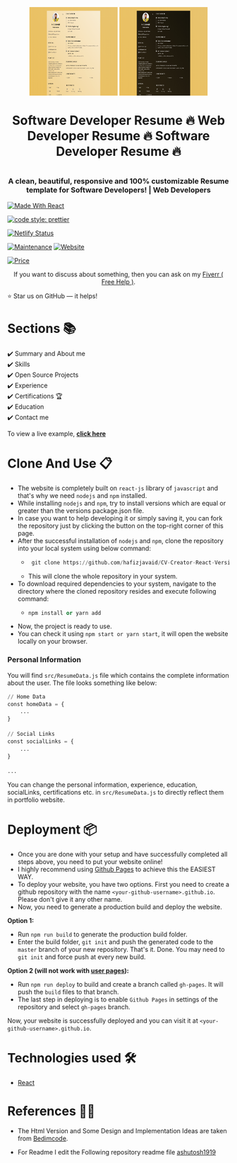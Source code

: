 <p align="center"> 
    <img src="./src/assets/light-demo.png" align="center" width="200" height="200"></img>
    <img src="./src/assets/dark-demo.png" align="center"  width="200" height="200"></img>
</p>

<h1 align="center"> Software Developer Resume 🔥 Web Developer Resume 🔥 Software Developer Resume 🔥<h1> 
<h3 align="center"> A clean, beautiful, responsive and 100% customizable Resume <br /> template for Software Developers! | Web Developers</h3>

<p align="center">
 
  <a href="https://reactjs.org/"><img alt="Made With React" src="https://img.shields.io/badge/made%20with-react-61DAFB?style=flat-square" /></a>
 
  <a href="https://github.com/prettier/prettier"><img alt="code style: prettier" src="https://img.shields.io/badge/code_style-prettier-ff69b4.svg?style=flat-square?style=flat-square" /></a>

<a href="https://app.netlify.com/sites/ashutosh1919portfolio/deploys"><img alt="Netlify Status" src="https://api.netlify.com/api/v1/badges/abf59f82-3251-4040-b24c-949b86691642/deploy-status?style=flat-square" /></a>

<a href="https://github.com/ashutosh1919/masterPortfolio/commits/master"><img alt="Maintenance" src="https://img.shields.io/badge/maintained-yes-green.svg?style=flat-square" /></a>
<a href="http://badges.mit-license.org/"><img alt="Website" src="https://img.shields.io/badge/website-up-yellow?style=flat-square" /></a>

<a href="https://img.shields.io/badge/price-free-ff69b4"><img alt="Price" src="https://img.shields.io/badge/price-free-ff69b4?style=flat-square" /></a>

</p>
<p align="center">If you want to discuss about something, then you can ask on my <a href="https://www.fiverr.com/codeaddictor">Fiverr ( Free Help )</a>.</p>

:star: Star us on GitHub — it helps!

# Sections 📚

✔️ Summary and About me\
✔️ Skills \
✔️ Open Source Projects\
✔️ Experience\
✔️ Certifications 🏆\
✔️ Education\
✔️ Contact me

To view a live example, **[click here](https://cv-creator-react.netlify.app/)**

# Clone And Use 📋

- The website is completely built on `react-js` library of `javascript` and that's why we need `nodejs` and `npm` installed.
- While installing `nodejs` and `npm`, try to install versions which are equal or greater than the versions package.json file.
- In case you want to help developing it or simply saving it, you can fork the repository just by clicking the button on the top-right corner of this page.
- After the successful installation of `nodejs` and `npm`, clone the repository into your local system using below command:
  - ```python
     git clone https://github.com/hafizjavaid/CV-Creator-React-Version
    ```
  - This will clone the whole repository in your system.
- To download required dependencies to your system, navigate to the directory where the cloned repository resides and execute following command:
  - ```python
    npm install or yarn add
    ```
- Now, the project is ready to use.
- You can check it using `npm start or yarn start`, it will open the website locally on your browser.

### Personal Information

You will find `src/ResumeData.js` file which contains the complete information about the user. The file looks something like below:

```python
// Home Data
const homeData = {
    ...
}

// Social Links
const socialLinks = {
    ...
}

...
```

You can change the personal information, experience, education, socialLinks, certifications etc. in `src/ResumeData.js` to directly reflect them in portfolio website.

# Deployment 📦

- Once you are done with your setup and have successfully completed all steps above, you need to put your website online!
- I highly recommend using [Github Pages](https://create-react-app.dev/docs/deployment/#github-pages) to achieve this the EASIEST WAY.
- To deploy your website, you have two options. First you need to create a github repository with the name `<your-github-username>.github.io`. Please don't give it any other name.
- Now, you need to generate a production build and deploy the website.

**Option 1:**

- Run `npm run build` to generate the production build folder.
- Enter the build folder, `git init` and push the generated code to the `master` branch of your new repository. That's it. Done.
  You may need to `git init` and force push at every new build.

**Option 2 (will not work with [user pages](https://docs.github.com/en/github/working-with-github-pages/about-github-pages)):**

- Run `npm run deploy` to build and create a branch called `gh-pages`. It will push the `build` files to that branch.
- The last step in deploying is to enable `Github Pages` in settings of the repository and select `gh-pages` branch.

Now, your website is successfully deployed and you can visit it at `<your-github-username>.github.io`.

# Technologies used 🛠️

- [React](https://reactjs.org/)

# References 👏🏻

- The Html Version and Some Design and Implementation Ideas are taken from [Bedimcode](https://www.youtube.com/channel/UCgkDs77BoEhMIgRUB4MKrtQ).

- For Readme I edit the Following repository readme file [ashutosh1919](https://github.com/ashutosh1919/masterPortfolio#readme)
